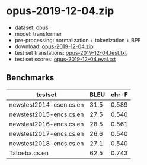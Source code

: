 # opus-2019-12-04.zip

* dataset: opus
* model: transformer
* pre-processing: normalization + tokenization + BPE
* download: [opus-2019-12-04.zip](https://object.pouta.csc.fi/OPUS-MT-models/cs-en/opus-2019-12-04.zip)
* test set translations: [opus-2019-12-04.test.txt](https://object.pouta.csc.fi/OPUS-MT-models/cs-en/opus-2019-12-04.test.txt)
* test set scores: [opus-2019-12-04.eval.txt](https://object.pouta.csc.fi/OPUS-MT-models/cs-en/opus-2019-12-04.eval.txt)

## Benchmarks

| testset               | BLEU  | chr-F |
|-----------------------|-------|-------|
| newstest2014-csen.cs.en 	| 31.5 	| 0.589 |
| newstest2015-encs.cs.en 	| 27.5 	| 0.540 |
| newstest2016-encs.cs.en 	| 28.5 	| 0.561 |
| newstest2017-encs.cs.en 	| 26.6 	| 0.540 |
| newstest2018-encs.cs.en 	| 27.1 	| 0.540 |
| Tatoeba.cs.en 	| 62.5 	| 0.743 |

